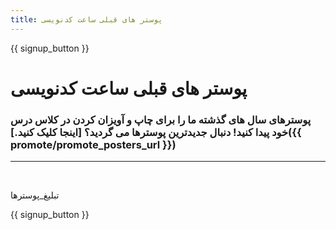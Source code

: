 ```yaml
---
title: پوستر های قبلی ساعت کدنویسی
---
```


{{ signup_button }}

# پوستر های قبلی ساعت کدنویسی 

### پوسترهای سال های گذشته ما را برای چاپ و آویزان کردن در کلاس درس خود پیدا کنید! دنبال جدیدترین پوسترها می گردید؟ [اینجا کلیک کنید.]({{ promote/promote_posters_url }})

* * *

<br />

تبلیغ_پوسترها

{{ signup_button }}